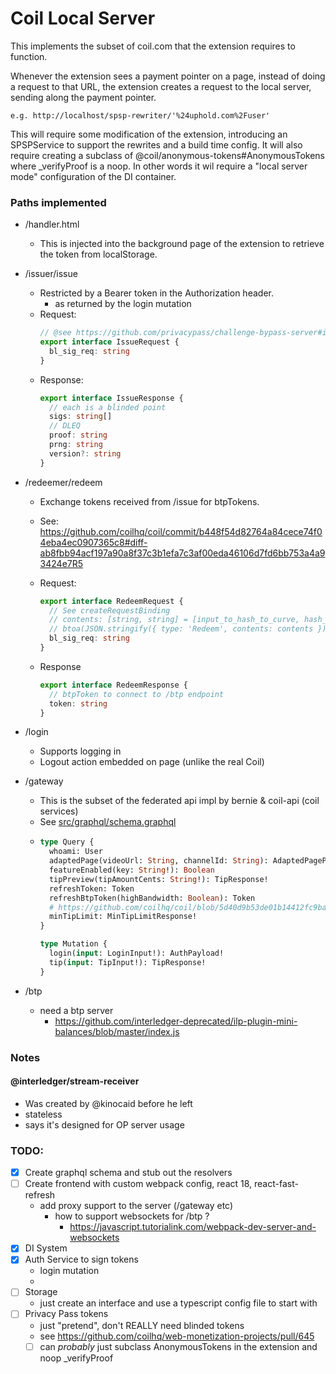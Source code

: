 # Coil Local Server

This implements the subset of coil.com that the extension requires to function.

Whenever the extension sees a payment pointer on a page, instead of doing a
request to that URL, the extension creates a request to the local server,
sending along the payment pointer.

    e.g. http://localhost/spsp-rewriter/'%24uphold.com%2Fuser'

This will require some modification of the extension, introducing an SPSPService
to support the rewrites and a build time config. It will also require creating
a subclass of @coil/anonymous-tokens#AnonymousTokens where \_verifyProof is a
noop. In other words it wil require a "local server mode" configuration of the
DI container.

### Paths implemented

- /handler.html

  - This is injected into the background page of the extension to retrieve
    the token from localStorage.

- /issuer/issue

  - Restricted by a Bearer token in the Authorization header.
    - as returned by the login mutation
  - Request:
    ```typescript
    // @see https://github.com/privacypass/challenge-bypass-server#issuance-request
    export interface IssueRequest {
      bl_sig_req: string
    }
    ```
  - Response:
    ```typescript
    export interface IssueResponse {
      // each is a blinded point
      sigs: string[]
      // DLEQ
      proof: string
      prng: string
      version?: string
    }
    ```

- /redeemer/redeem

  - Exchange tokens received from /issue for btpTokens.
  - See: https://github.com/coilhq/coil/commit/b448f54d82764a84cece74f04eba4ec0907365c8#diff-ab8fbb94acf197a90a8f37c3b1efa7c3af00eda46106d7fd6bb753a4a93424e7R5
  - Request:

    ```typescript
    export interface RedeemRequest {
      // See createRequestBinding
      // contents: [string, string] = [input_to_hash_to_curve, hash_request_binding]
      // btoa(JSON.stringify({ type: 'Redeem', contents: contents }))
      bl_sig_req: string
    }
    ```

  - Response
    ```typescript
    export interface RedeemResponse {
      // btpToken to connect to /btp endpoint
      token: string
    }
    ```

- /login

  - Supports logging in
  - Logout action embedded on page (unlike the real Coil)

- /gateway

  - This is the subset of the federated api impl by bernie & coil-api (coil services)
  - See [src/graphql/schema.graphql](src/graphql/schema.graphql)
  - ```graphql
    type Query {
      whoami: User
      adaptedPage(videoUrl: String, channelId: String): AdaptedPagePayload
      featureEnabled(key: String!): Boolean
      tipPreview(tipAmountCents: String!): TipResponse!
      refreshToken: Token
      refreshBtpToken(highBandwidth: Boolean): Token
      # https://github.com/coilhq/coil/blob/5d40d9b53de01b14412fc9babbdb131bfd3fac7f/services/bernie/src/schema.graphql#L6
      minTipLimit: MinTipLimitResponse!
    }

    type Mutation {
      login(input: LoginInput!): AuthPayload!
      tip(input: TipInput!): TipResponse!
    }
    ```

- /btp

  - need a btp server
    - https://github.com/interledger-deprecated/ilp-plugin-mini-balances/blob/master/index.js

### Notes

#### @interledger/stream-receiver

- Was created by @kinocaid before he left
- stateless
- says it's designed for OP server usage

### TODO:

- [x] Create graphql schema and stub out the resolvers
- [ ] Create frontend with custom webpack config, react 18, react-fast-refresh
  - add proxy support to the server (/gateway etc)
    - how to support websockets for /btp ?
      - https://javascript.tutorialink.com/webpack-dev-server-and-websockets
- [x] DI System
- [x] Auth Service to sign tokens
  - login mutation
  -
- [ ] Storage
  - just create an interface and use a typescript config file to start with
- [ ] Privacy Pass tokens
  - just "pretend", don't REALLY need blinded tokens
  - see https://github.com/coilhq/web-monetization-projects/pull/645
  - [ ] can _probably_ just subclass AnonymousTokens in the extension and noop \_verifyProof

